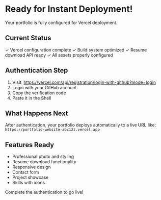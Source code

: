 # Ready for Instant Deployment!

Your portfolio is fully configured for Vercel deployment.

## Current Status
✓ Vercel configuration complete
✓ Build system optimized
✓ Resume download API ready
✓ All assets properly configured

## Authentication Step
1. Visit: https://vercel.com/api/registration/login-with-github?mode=login
2. Login with your GitHub account
3. Copy the verification code
4. Paste it in the Shell

## What Happens Next
After authentication, your portfolio deploys automatically to a live URL like:
`https://portfolio-website-abc123.vercel.app`

## Features Ready
- Professional photo and styling
- Resume download functionality
- Responsive design
- Contact form
- Project showcase
- Skills with icons

Complete the authentication to go live!